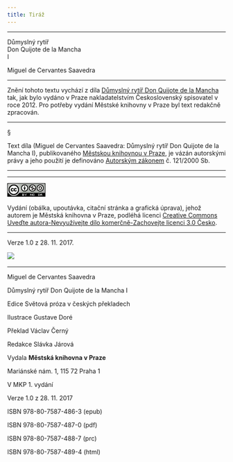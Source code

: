 ```yaml
---
title: Tiráž
---
```


***

Důmyslný rytíř  
Don Quijote de la Mancha  
I

Miguel de Cervantes Saavedra


***

Znění tohoto textu vychází z díla [Důmyslný rytíř Don Quijote de la Mancha](https://search.mlp.cz/cz/titul/dumyslny-rytir-don-quijote-de-la-mancha/3810101/) tak, jak bylo vydáno v Praze nakladatelstvím Československý spisovatel v roce 2012. Pro potřeby vydání Městské knihovny v Praze byl text redakčně zpracován.

  

  

* * *

§

Text díla (Miguel de Cervantes Saavedra: Důmyslný rytíř Don Quijote de la Mancha I), publikovaného [Městskou knihovnou v Praze](http://www.mlp.cz/), je vázán autorskými právy a jeho použití je definováno [Autorským zákonem](https://www.mkcr.cz/predpisy-zakonu-709.html) č. 121/2000 Sb.

  

* * *

  

  

* * *

[![](./resources/image002.jpg)](http://creativecommons.org/licenses/by-nc-sa/3.0/cz/)

Vydání (obálka, upoutávka, citační stránka a grafická úprava), jehož autorem je Městská knihovna v Praze, podléhá licenci [Creative Commons Uveďte autora-Nevyužívejte dílo komerčně-Zachovejte licenci 3.0 Česko](https://creativecommons.org/licenses/by-nc-sa/3.0/cz/).

  

* * *

  

  

Verze 1.0 z 28. 11. 2017.

![](../Images/image003.png)


***

Miguel de Cervantes Saavedra

Důmyslný rytíř Don Quijote de la Mancha I

  

Edice Světová próza v českých překladech

  

Ilustrace Gustave Doré

  

Překlad Václav Černý

  

Redakce Slávka Járová

  

Vydala **Městská knihovna v Praze**

  

Mariánské nám. 1, 115 72 Praha 1

  

V MKP 1. vydání

  

Verze 1.0 z 28. 11. 2017

  

ISBN 978-80-7587-486-3 (epub)

  

ISBN 978-80-7587-487-0 (pdf)

  

ISBN 978-80-7587-488-7 (prc)

  

ISBN 978-80-7587-489-4 (html)
